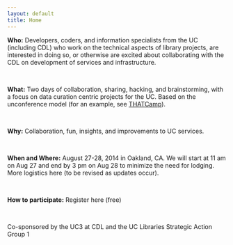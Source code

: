 ```yaml
---
layout: default
title: Home
---
```



**Who:** Developers, coders, and information specialists from the UC (including CDL) who work on the technical aspects of library projects, are interested in doing so, or otherwise are excited about collaborating with the CDL on development of services and infrastructure.

<br>

**What:** Two days of collaboration, sharing, hacking, and brainstorming, with a focus on data curation centric projects for the UC. Based on the unconference model (for an example, see [THATCamp](http://thatcamp.org/)).

<br>

**Why:** Collaboration, fun, insights, and improvements to UC services.

<br>
 
**When and Where:** August 27-28, 2014 in Oakland, CA. We will start at 11 am on Aug 27 and end by 3 pm on Aug 28 to minimize the need for lodging. More logistics here (to be revised as updates occur).

<br>

**How to participate:** Register here (free)

<br>
 
Co-sponsored by the UC3 at CDL and the UC Libraries Strategic Action Group 1